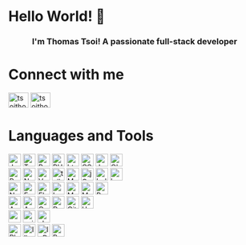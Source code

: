 # Hello World! 👋

<h3 align="center">I'm Thomas Tsoi! A passionate full-stack developer</h3>

# Connect with me
<p align="left">
<a href="https://linkedin.com/in/tsoithomas" target="blank"><img align="center" src="https://raw.githubusercontent.com/rahuldkjain/github-profile-readme-generator/master/src/images/icons/Social/linked-in-alt.svg" alt="tsoithomas" height="30" width="40" /></a>
<a href="https://www.leetcode.com/thomastsoi" target="blank"><img align="center" src="https://raw.githubusercontent.com/rahuldkjain/github-profile-readme-generator/master/src/images/icons/Social/leet-code.svg" alt="tsoithomas" height="30" width="40" /></a>
</p>

# Languages and Tools

<div>
  <img alt="JavaScript" src="https://img.shields.io/badge/-JavaScript-007ACC?style=flat-square&logo=javascript&logoColor=white" height="25" />
  <img alt="TypeScript" src="https://img.shields.io/badge/-TypeScript-007ACC?style=flat-square&logo=typescript&logoColor=white" height="25" />
  <img alt="Python" src="https://img.shields.io/badge/-Python-43853d?style=flat-square&logo=Python&logoColor=white" height="25" />
  <img alt="PHP" src="https://img.shields.io/badge/-PHP-43853d?style=flat-square&logo=php&logoColor=white" height="25" />
  <img alt="html5" src="https://img.shields.io/badge/-HTML5-E34F26?style=flat-square&logo=html5&logoColor=white" height="25" />
  <img alt="CSS3" src="https://img.shields.io/badge/-CSS3-E34F26?style=flat-square&logo=css3&logoColor=white" height="25" />
  <img alt="Java" src="https://img.shields.io/badge/-Java-E34F26?style=flat-square&logo=android&logoColor=white" height="25" />
  <img alt="Objective-C" src="https://img.shields.io/badge/-Objective--C-E34F26?style=flat-square&logo=apple&logoColor=white" height="25" />
</div>
<div>
  <img alt="React" src="https://img.shields.io/badge/-React-43853d?style=flat-square&logo=react&logoColor=white" height="25" />
  <img alt="Next.js" src="https://img.shields.io/badge/-Next.js-43853d?style=flat-square&logo=nextdotjs&logoColor=white" height="25" />
  <img alt="Vue.js" src="https://img.shields.io/badge/-Vue.js-43853d?style=flat-square&logo=vuedotjs&logoColor=white" height="25" />
  <img alt="tailwind" src="https://img.shields.io/badge/-tailwind-45b8d8?style=flat-square&logo=tailwindcss&logoColor=white" height="25" />
  <img alt="Mantine" src="https://img.shields.io/badge/-Mantine-45b8d8?style=flat-square&logo=react&logoColor=white" height="25" />
  <img alt="jQuery" src="https://img.shields.io/badge/-jQuery-45b8d8?style=flat-square&logo=Node.js&logoColor=white" height="25" />
  <img alt="bulma" src="https://img.shields.io/badge/-bulma-45b8d8?style=flat-square&logo=bulma&logoColor=white" height="25" />
  <img alt="bootstrap" src="https://img.shields.io/badge/-bootstrap-45b8d8?style=flat-square&logo=bootstrap&logoColor=white" height="25" />
</div>
<div>
  <img alt="Node.js" src="https://img.shields.io/badge/-Node.js-430098?style=flat-square&logo=Node.js&logoColor=white" height="25" />
  <img alt="Express" src="https://img.shields.io/badge/-Express-430098?style=flat-square&logo=express&logoColor=white" height="25" />
  <img alt="Flask" src="https://img.shields.io/badge/-Flask-430098?style=flat-square&logo=Flask&logoColor=white" height="25" />
  <img alt="Laravel" src="https://img.shields.io/badge/-Laravel-430098?style=flat-square&logo=Laravel&logoColor=white" height="25" />
  <img alt="MySQL" src="https://img.shields.io/badge/-MySQL-b50961?style=flat-square&logo=MySQL&logoColor=white" height="25" />
  <img alt="MongoDB" src="https://img.shields.io/badge/-MongoDB-b50961?style=flat-square&logo=MongoDB&logoColor=white" height="25" />
  <img alt="Redis" src="https://img.shields.io/badge/-Redis-b50961?style=flat-square&logo=Redis&logoColor=white" height="25" />
</div>
<div>
  <img alt="Azure" src="https://img.shields.io/badge/-Azure-1a73e8?style=flat-square&logo=microsoftazure&logoColor=white" height="25" />
  <img alt="AWS" src="https://img.shields.io/badge/-AWS-1a73e8?style=flat-square&logo=amazonaws&logoColor=white" height="25" />
  <img alt="Google Cloud Platform" src="https://img.shields.io/badge/-Google_Cloud_Platform-1a73e8?style=flat-square&logo=google-cloud&logoColor=white" height="25" />
  <img alt="Docker" src="https://img.shields.io/badge/-Docker-46a2f1?style=flat-square&logo=docker&logoColor=white" height="25" />
  <img alt="Github" src="https://img.shields.io/badge/-Github_Actions-2088FF?style=flat-square&logo=github-actions&logoColor=white" height="25" />
  <img alt="Heroku" src="https://img.shields.io/badge/-Heroku-430098?style=flat-square&logo=heroku&logoColor=white" height="25" />
</div>
<div>
  <img alt="pandas" src="https://img.shields.io/badge/-pandas-733d11?style=flat-square&logo=pandas&logoColor=white" height="25" />
  <img alt="scikit-learn" src="https://img.shields.io/badge/-scikit--learn-733d11?style=flat-square&logo=scikitlearn&logoColor=white" height="25" />
  <img alt="chartjs" src="https://img.shields.io/badge/-chartjs-733d11?style=flat-square&logo=chartdotjs&logoColor=white" height="25" />
</div>
<div>
  <img alt="Photoshop" src="https://img.shields.io/badge/-Photoshop-43853d?style=flat-square&logo=adobephotoshop&logoColor=white" height="25" />
  <img alt="Illustrator" src="https://img.shields.io/badge/-Illustrator-43853d?style=flat-square&logo=adobeillustrator&logoColor=white" height="25" />
  <img alt="InDesign" src="https://img.shields.io/badge/-InDesign-43853d?style=flat-square&logo=adobeindesign&logoColor=white" height="25" />
  <img alt="PremierePro" src="https://img.shields.io/badge/-Premiere_Pro-43853d?style=flat-square&logo=adobepremierepro&logoColor=white" height="25" />
</div>
